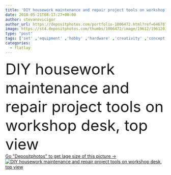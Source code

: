 ```yaml
---
title: 'DIY housework maintenance and repair project tools on workshop desk, top view'
date: 2018-05-21T08:17:27+00:00
author: stevanovicigor
author_url: https://depositphotos.com/portfolio-1006472.html?ref=64678756
image: https://st4.depositphotos.com/thumbs/1006472/image/19612/196120132/api_thumb_450.jpg?forcejpeg=true
type: "post"
tags: ['set' ,'equipment' ,'hobby' ,'hardware' ,'creativity' ,'concept' ,'construction' ,'service' ,'work' ,'job' ,'desk' ,'accessories' ,'tools' ,'project' ,'build' ,'repair' ,'screw' ,'assorted' ,'skill' ,'wrench' ,'hammer' ,'pliers' ,'workshop' ,'improvement' ,'screwdriver' ,'cutter' ,'maintenance' ,'renovation' ,'workbench' ,'housework' ,'above' ,'repairman' ,'craft' ,'fix' ,'handyman' ,'sawdust' ,'craftsman' ,'handicraft' ,'diy' ,'restoration' ,'worktable' ,'workman' ,'do it yourself' ,'toolkit' ,'fix up' ,'top view' ,'flatlay' ]
categories: 
  - flatlay
---
```

<div aling="center">
            <font size="60"> DIY housework maintenance and repair project tools on workshop desk, top view</font>   
</div>
<div>
    <a href='https://st4.depositphotos.com/thumbs/1006472/image/19612/196120132/api_thumb_450.jpg?forcejpeg=true?ref=64678756' target=_blank > Go "Depositphotos" to get lage size of this picture ->
        <img href='https://st4.depositphotos.com/thumbs/1006472/image/19612/196120132/api_thumb_450.jpg?forcejpeg=true?ref=64678756' src='https://st4.depositphotos.com/1006472/19612/i/950/depositphotos_196120132-stock-photo-diy-housework-maintenance-repair-project.jpg?forcejpeg=true' alt='DIY housework maintenance and repair project tools on workshop desk, top view' >
    </a>
</div>
